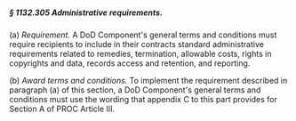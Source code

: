 ##### § 1132.305 Administrative requirements. #####

(a) *Requirement.* A DoD Component's general terms and conditions must require recipients to include in their contracts standard administrative requirements related to remedies, termination, allowable costs, rights in copyrights and data, records access and retention, and reporting.

(b) *Award terms and conditions.* To implement the requirement described in paragraph (a) of this section, a DoD Component's general terms and conditions must use the wording that appendix C to this part provides for Section A of PROC Article III.